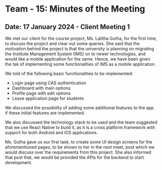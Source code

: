 # Team - 15: Minutes of the Meeting

## Date: 17 January 2024 - Client Meeting 1

We met our client for the course project, Ms. Lalitha Gutha, for the first time, to discuss the project and clear out some queries. She said that the motivation behind the project is that the university is planning on migrating the Institute Management System (IMS) on to newer technologies, and would like a mobile application for the same. Hence, we have been given the tak of implementing some functionalities of IMS as a mobile application.

We told of the following basic functionalities to be implemented:
- Login page using CAS authentication
- Dashboard with main options
- Profile page with edit options
- Leave application page for students

We discussed the possibility of adding some additional features to the app if these initial features are implemented.

We also discussed the technology stack to be used and the team suggested that we use React Native to build it, as it is a cross platform framework with support for both Android and iOS applications.

Ms. Gutha gave us our first task, to create some UI design screens for the aforementioned pages, to be shown to her in the next meet, post which we would discuss over the requirements from this project. She also informed that post that, we would be provided the APIs for the backend to start development.

